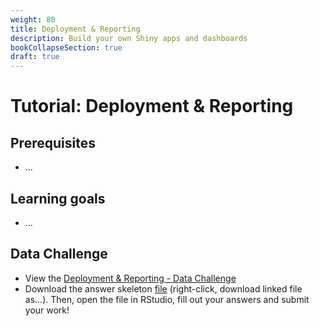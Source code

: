 ```yaml
---
weight: 80
title: Deployment & Reporting
description: Build your own Shiny apps and dashboards
bookCollapseSection: true
draft: true
---
```


# Tutorial: Deployment & Reporting

## Prerequisites
* ...


## Learning goals
* ...


## Data Challenge
- View the [Deployment & Reporting - Data Challenge](deployment-reporting.html)
- Download the answer skeleton [file](deployment-reporting-skeleton.R) (right-click, download linked file as...). Then, open the file in RStudio, fill out your answers and submit your work!
